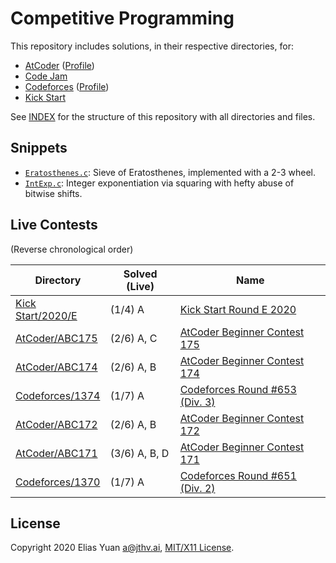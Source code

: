 <!-- SPDX-License-Identifier: X11 -->
# Competitive Programming

This repository includes solutions, in their respective directories, for:

- [AtCoder](https://atcoder.jp/) ([Profile](https://atcoder.jp/users/jthvai))
- [Code Jam](https://codingcompetitions.withgoogle.com/codejam)
- [Codeforces](https://codeforces.com/) ([Profile](https://codeforces.com/profile/jthvai))
- [Kick Start](https://codingcompetitions.withgoogle.com/kickstart)

See [INDEX](./INDEX) for the structure of this repository with all directories and files.

## Snippets

- [`Eratosthenes.c`](https://gist.github.com/jthvai/de9c2a5d6306016b684c5343f0eebacd): Sieve of Eratosthenes, implemented with a 2-3 wheel.
- [`IntExp.c`]([./IntExp.c](https://gist.github.com/jthvai/6366f2bec88fc26adf23292106c26dd5)): Integer exponentiation via squaring with hefty abuse of bitwise shifts.

## Live Contests

(Reverse chronological order)

| Directory                                   | Solved (Live) | Name
| ---                                         | ---           | ---
| [Kick Start/2020/E](./Kick%20Start/2020/E/) | (1/4) A       | [Kick Start Round E 2020](https://codingcompetitions.withgoogle.com/kickstart/round/000000000019ff47)
| [AtCoder/ABC175](./AtCoder/ABC175/)         | (2/6) A, C    | [AtCoder Beginner Contest 175](https://atcoder.jp/contests/abc175)
| [AtCoder/ABC174](./AtCoder/ABC174/)         | (2/6) A, B    | [AtCoder Beginner Contest 174](https://atcoder.jp/contests/abc174)
| [Codeforces/1374](./Codeforces/1374/)       | (1/7) A       | [Codeforces Round #653 (Div. 3)](https://codeforces.com/contests/1374)
| [AtCoder/ABC172](./AtCoder/ABC172/)         | (2/6) A, B    | [AtCoder Beginner Contest 172](https://atcoder.jp/contests/abc172)
| [AtCoder/ABC171](./AtCoder/ABC171/)         | (3/6) A, B, D | [AtCoder Beginner Contest 171](https://atcoder.jp/contests/abc171)
| [Codeforces/1370](./Codeforces/1370/)       | (1/7) A       | [Codeforces Round #651 (Div. 2)](https://codeforces.com/contests/1370)

## License

Copyright 2020 Elias Yuan <a@jthv.ai>, [MIT/X11 License](./LICENSE).
